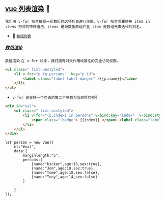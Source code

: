 [vue 列表渲染](#top) :maple_leaf: <b id="top"></b> 
----
`我们用 v-for 指令根据一组数组的选项列表进行渲染。v-for 指令需要使用 item in items 形式的特殊语法，items 是源数据数组并且 item 是数组元素迭代的别名。`

* :maple_leaf: [`数组列表`](#array) 
##### [数组渲染](#top)  <b id="array"></b> 
`数组渲染` `在 v-for 块中，我们拥有对父作用域属性的完全访问权限。`
```html
<ul class=" list-unstyled">
    <li v-for="p in persons" :key="p.id">
        <label class="label label-danger" >{{p.name}}</labe>
    </li>
</ul>
```
* `v-for 还支持一个可选的第二个参数为当前项的索引`
```html
<div id="val">
    <ul class=" list-unstyled">
        <li v-for="(p,index) in persons" v-bind:key="index"  v-bind:style="{marginTop: marginlength + 'px'}" >
            <span class=" badge"> {{index}} </span> <label class="label label-danger" >{{p.name}}</labe> 
        </li>
    </ul>
</div>
```
```node
let person = new Vue({
    el:"#val",
    data:{
        marginlength:"5",
        persons:[
            {name:"kicker",age:15,sex:true},
            {name:"Jom",age:19,sex:true},
            {name:"Tome",age:18,sex:false},            
            {name:"Tony",age:14,sex:false}
        ]

    }
});
```
